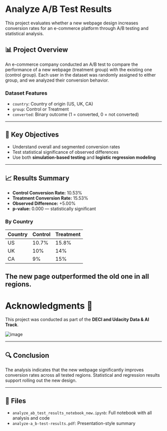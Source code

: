 # Analyze A/B Test Results

This project evaluates whether a new webpage design increases conversion rates for an e-commerce platform through A/B testing and statistical analysis.

## 📊 Project Overview

An e-commerce company conducted an A/B test to compare the performance of a new webpage (treatment group) with the existing one (control group). Each user in the dataset was randomly assigned to either group, and we analyzed their conversion behavior.

### Dataset Features

- `country`: Country of origin (US, UK, CA)
- `group`: Control or Treatment
- `converted`: Binary outcome (1 = converted, 0 = not converted)

---

## 🧠 Key Objectives

- Understand overall and segmented conversion rates
- Test statistical significance of observed differences
- Use both **simulation-based testing** and **logistic regression modeling**

---

## 📈 Results Summary

- **Control Conversion Rate:** 10.53%
- **Treatment Conversion Rate:** 15.53%
- **Observed Difference:** +5.00%
- **p-value:** 0.000 — statistically significant

### By Country
| Country | Control | Treatment |
|---------|---------|-----------|
| US      | 10.7%   | 15.8%     |
| UK      | 10%     | 14%       |
| CA      | 9%      | 15%       |

The new page outperformed the old one in all regions.
----
# Acknowledgments 🙌
This project was conducted as part of the **DECI and Udacity Data & AI Track**. 

![image](https://github.com/user-attachments/assets/404c7ad8-a894-4542-b23f-c0128d113bfd)


---

## 🔍 Conclusion

The analysis indicates that the new webpage significantly improves conversion rates across all tested regions. Statistical and regression results support rolling out the new design.

---

## 📁 Files

- `analyze_ab_test_results_notebook_new.ipynb`: Full notebook with all analysis and code
- `analyze-a_b-test-results.pdf`: Presentation-style summary

